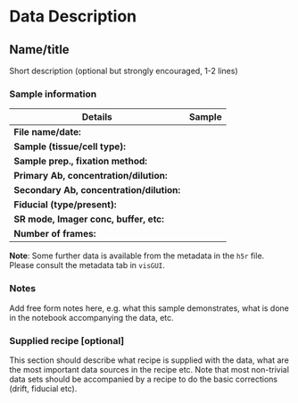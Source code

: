 # Data Description

## Name/title

Short description (optional but strongly encouraged, 1-2 lines)

### Sample information

| Details                                   | Sample                    |
| ------------------------------------------|:-------------------------:|
| **File name/date:**                       |                           |
| **Sample (tissue/cell type):**            |                           |
| **Sample prep., fixation method:**        |                           |
| **Primary Ab, concentration/dilution:**   |                           |
| **Secondary Ab, concentration/dilution:** |                           |
| **Fiducial (type/present):**              |                           |
| **SR mode, Imager conc, buffer, etc:**    |                           |
| **Number of frames:**                     |                           |

**Note**: Some further data is available from the metadata in the `h5r` file. Please consult the metadata tab in `visGUI`.


### Notes

Add free form notes here, e.g. what this sample demonstrates, what is done in the notebook accompanying the data, etc.

### Supplied recipe [optional]

This section should describe what recipe is supplied with the data, what are the most important data sources in the recipe etc. Note that most non-trivial data sets should be accompanied by a recipe to do the basic corrections (drift, fiducial etc).
